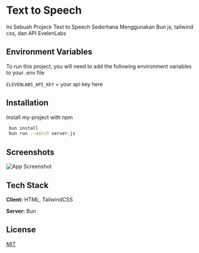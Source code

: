 
# Text to Speech

Ini Sebuah Projeck Text to Speech Sederhana Menggunakan Bun js, tailwind css, dan API EvelenLabs


## Environment Variables

To run this project, you will need to add the following environment variables to your .env file

`ELEVENLABS_API_KEY` = your api key here

## Installation

Install my-project with npm

```bash
 bun install
 bun run --watch server.js

```


## Screenshots

![App Screenshot](![tts](https://github.com/user-attachments/assets/6acca6ea-5709-49f7-b4d7-0c3a1633c995)
)


## Tech Stack

**Client:** HTML, TailwindCSS

**Server:** Bun


## License

[MIT](https://choosealicense.com/licenses/mit/)



    
